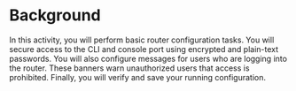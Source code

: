 # Background
In this activity, you will perform basic router configuration tasks. You will secure access to the CLI and console port using encrypted and plain-text passwords. You will also configure messages for users who are logging into the router. These banners warn unauthorized users that access is prohibited. Finally, you will verify and save your running configuration.
